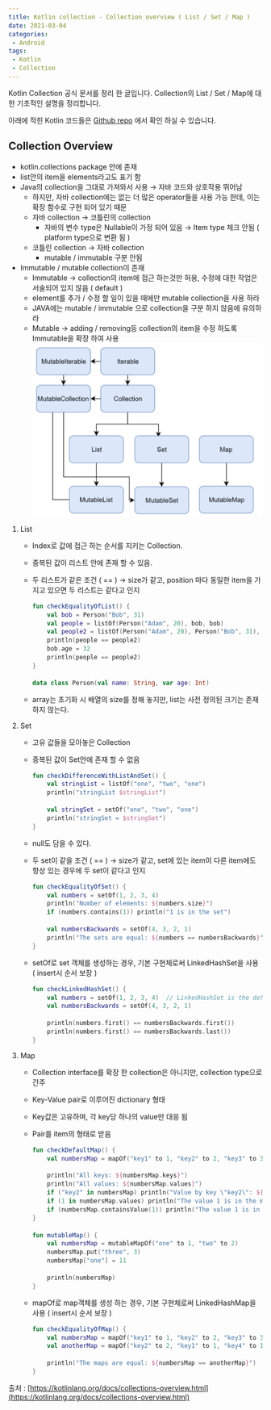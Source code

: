 ```yaml
---
title: Kotlin collection - Collection overview ( List / Set / Map )
date: 2021-03-04
categories:
 - Android
tags:
 - Kotlin
 - Collection
---
```


Kotlin Collection 공식 문서를 정리 한 글입니다. Collection의 List / Set / Map에 대한 기초적인 설명을 정리합니다.

아래에 적힌 Kotlin 코드들은 [Github repo](https://github.com/kangraemin/kotlin_study/blob/master/kangraemin/collection/src/CollectionOverview.kt) 에서 확인 하실 수 있습니다. 

<!-- more -->

## Collection Overview

- kotlin.collections package 안에 존재
- list안의 item을 elements라고도 표기 함
- Java의 collection을 그대로 가져와서 사용 → 자바 코드와 상호작용 뛰어남
    - 하지만, 자바 collection에는 없는 더 많은 operator들을 사용 가능 한데, 이는 확장 함수로 구현 되어 있기 때문
    - 자바 collection → 코틀린의 collection
        - 자바의 변수 type은 Nullable이 가정 되어 있음 → Item type 체크 안됨 ( platform type으로 변환 됨 )
    - 코틀린 collection → 자바 collection
        - mutable / immutable 구분 안됨
- Immutable / mutable collection이 존재
    - Immutable → collection의 item에 접근 하는것만 허용, 수정에 대한 작업은 서술되어 있지 않음 ( default )
    - element를 추가 / 수정 할 일이 있을 때에만 mutable collection을 사용 하라
    - JAVA에는 mutable / immutable 으로 collection을 구분 하지 않음에 유의하라
    - Mutable → adding / removing등 collection의 item을 수정 하도록 Immutable을 확장 하여 사용        
    ![pic1.png](/assets/images/posts/2021-03-04-kotlin-collection/pic1.png)

1. List
    - Index로 값에 접근 하는 순서를 지키는 Collection.
    - 중복된 값이 리스트 안에 존재 할 수 있음.
    - 두 리스트가 같은 조건 ( == ) → size가 같고, position 마다 동일한 item을 가지고 있으면 두 리스트는 같다고 인지

        ```kotlin
        fun checkEqualityOfList() {
            val bob = Person("Bob", 31)
            val people = listOf(Person("Adam", 20), bob, bob)
            val people2 = listOf(Person("Adam", 20), Person("Bob", 31), bob)
            println(people == people2)
            bob.age = 32
            println(people == people2)
        }

        data class Person(val name: String, var age: Int)
        ```

    - array는 초기화 시 배열의 size를 정해 놓지만, list는 사전 정의된 크기는 존재하지 않는다.
2. Set
    - 고유 값들을 모아놓은 Collection
    - 중복된 값이 Set안에 존재 할 수 없음

        ```kotlin
        fun checkDifferenceWithListAndSet() {
            val stringList = listOf("one", "two", "one")
            println("stringList $stringList")

            val stringSet = setOf("one", "two", "one")
            println("stringSet = $stringSet")
        }
        ```

    - null도 담을 수 있다.
    - 두 set이 같을 조건 ( == ) → size가 같고, set에 있는 item이 다른 item에도 항상 있는 경우에 두 set이 같다고 인지

        ```kotlin
        fun checkEqualityOfSet() {
            val numbers = setOf(1, 2, 3, 4)
            println("Number of elements: ${numbers.size}")
            if (numbers.contains(1)) println("1 is in the set")

            val numbersBackwards = setOf(4, 3, 2, 1)
            println("The sets are equal: ${numbers == numbersBackwards}")
        }
        ```

    - setOf로 set 객체를 생성하는 경우, 기본 구현체로써 LinkedHashSet을 사용 ( insert시 순서 보장 )

        ```kotlin
        fun checkLinkedHashSet() {
            val numbers = setOf(1, 2, 3, 4)  // LinkedHashSet is the default implementation
            val numbersBackwards = setOf(4, 3, 2, 1)

            println(numbers.first() == numbersBackwards.first())
            println(numbers.first() == numbersBackwards.last())
        }
        ```

3. Map
    - Collection interface를 확장 한 collection은 아니지만, collection type으로 간주
    - Key-Value pair로 이루어진 dictionary 형태
    - Key값은 고유하며, 각 key당 하나의 value만 대응 됨
    - Pair를 item의 형태로 받음

        ```kotlin
        fun checkDefaultMap() {
            val numbersMap = mapOf("key1" to 1, "key2" to 2, "key3" to 3, "key4" to 1)

            println("All keys: ${numbersMap.keys}")
            println("All values: ${numbersMap.values}")
            if ("key2" in numbersMap) println("Value by key \"key2\": ${numbersMap["key2"]}")
            if (1 in numbersMap.values) println("The value 1 is in the map")
            if (numbersMap.containsValue(1)) println("The value 1 is in the map") // same as previous
        }

        fun mutableMap() {
            val numbersMap = mutableMapOf("one" to 1, "two" to 2)
            numbersMap.put("three", 3)
            numbersMap["one"] = 11

            println(numbersMap)
        }
        ```

    - mapOf로 map객체를 생성 하는 경우, 기본 구현체로써 LinkedHashMap을 사용 ( insert시 순서 보장 )

        ```kotlin
        fun checkEqualityOfMap() {
            val numbersMap = mapOf("key1" to 1, "key2" to 2, "key3" to 3, "key4" to 1)
            val anotherMap = mapOf("key2" to 2, "key1" to 1, "key4" to 1, "key3" to 3)

            println("The maps are equal: ${numbersMap == anotherMap}")
        }
        ```

출처 : [https://kotlinlang.org/docs/collections-overview.html](https://kotlinlang.org/docs/collections-overview.html)